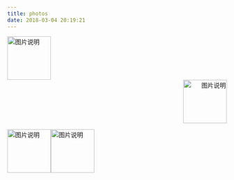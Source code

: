 ```yaml
---
title: photos
date: 2018-03-04 20:19:21
---
```



<div align="left">
<img src="http://localhost:4000/img/wechat-reward-qr.png" height="100px" alt="图片说明" ></div><div align="right">
<img src="http://localhost:4000/img/wechat-reward-qr.png" height="100px" alt="图片说明" >
</div>

<img src="http://localhost:4000/img/wechat-reward-qr.png" height="100px" alt="图片说明" ><img src="http://localhost:4000/img/wechat-reward-qr.png" height="100px" alt="图片说明" >